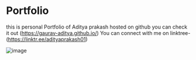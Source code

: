 # Portfolio
this is personal Portfolio of Aditya prakash hosted on github 
you can check it out (https://gaurav-aditya.github.io/)
You can connect with me on linktree- (https://linktr.ee/adityaprakash01)

![image](https://user-images.githubusercontent.com/110540811/225407338-faeca22d-0ac5-44a9-a17c-89de2fc4061d.png)

